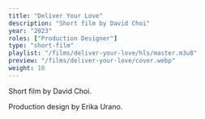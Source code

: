 ```yaml
---
title: "Deliver Your Love"
description: "Short film by David Choi"
year: "2023"
roles: ["Production Designer"]
type: "short-film"
playlist: "/films/deliver-your-love/hls/master.m3u8"
preview: "/films/deliver-your-love/cover.webp"
weight: 10
---
```

Short film by David Choi. 

Production design by Erika Urano. 
 